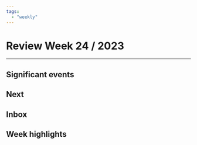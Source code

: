 ```yaml
---
tags:
  - "weekly"
---
```


# Review Week 24 / 2023

---

## Significant events



## Next



## Inbox



## Week highlights


